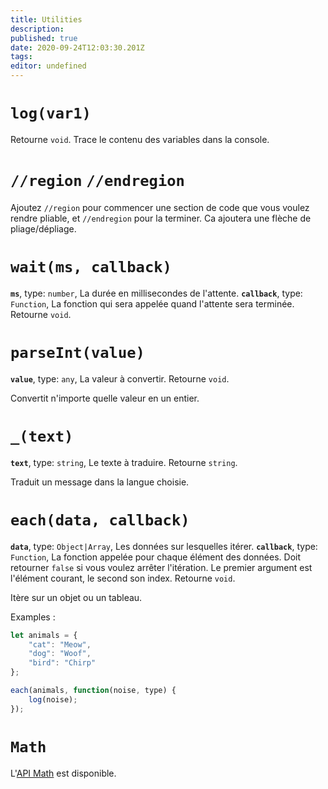 ```yaml
---
title: Utilities
description: 
published: true
date: 2020-09-24T12:03:30.201Z
tags: 
editor: undefined
---
```


# `log(var1)`
Retourne `void`.
Trace le contenu des variables dans la console.

# `//region` `//endregion`
Ajoutez `//region` pour commencer une section de code que vous voulez rendre pliable, et `//endregion` pour la terminer. Ca ajoutera une flèche de pliage/dépliage.

# `wait(ms, callback)`
**`ms`**, type: `number`, La durée en millisecondes de l'attente.
**`callback`**, type: `Function`, La fonction qui sera appelée quand l'attente sera terminée.
Retourne `void`.

# `parseInt(value)`
**`value`**, type: `any`, La valeur à convertir.
Retourne `void`.

Convertit n'importe quelle valeur en un entier.

# `_(text)`
**`text`**, type: `string`, Le texte à traduire.
Retourne `string`.

Traduit un message dans la langue choisie.

# `each(data, callback)`
**`data`**, type: `Object|Array`, Les données sur lesquelles itérer.
**`callback`**, type: `Function`, La fonction appelée pour chaque élément des données. Doit retourner `false` si vous voulez arrêter l'itération. Le premier argument est l'élément courant, le second son index.
Retourne `void`.

Itère sur un objet ou un tableau.

Examples : 
```javascript
let animals = {
    "cat": "Meow",
    "dog": "Woof",
    "bird": "Chirp"
};

each(animals, function(noise, type) {
    log(noise);
});
``` 

# `Math`

L'[API Math](https://developer.mozilla.org/en-US/docs/Web/JavaScript/Reference/Global_Objects/Math) est disponible.
